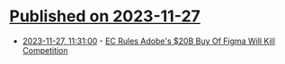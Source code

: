 # [Published on 2023-11-27](index.md)

* [2023-11-27, 11:31:00](https://soylentnews.org/article.pl?sid=23/11/26/0314207&from=rss) - [EC Rules Adobe's $20B Buy Of Figma Will Kill Competition](https://soylentnews.org/article.pl?sid=23/11/26/0314207&from=rss)
